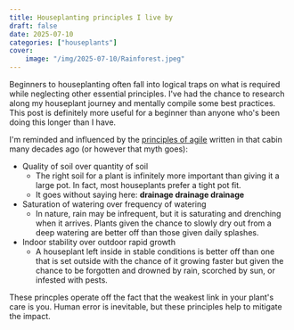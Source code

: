 ```yaml
---
title: Houseplanting principles I live by
draft: false
date: 2025-07-10
categories: ["houseplants"]
cover:
    image: "/img/2025-07-10/Rainforest.jpeg"
---
```


Beginners to houseplanting often fall into logical traps on what is required while neglecting other essential principles. I've had the chance to research along my houseplant journey and mentally compile some best practices. This post is definitely more useful for a beginner than anyone who's been doing this longer than I have. 

I'm reminded and influenced by the [principles of agile](https://agilemanifesto.org) written in that cabin many decades ago (or however that myth goes):

- Quality of soil over quantity of soil
    - The right soil for a plant is infinitely more important than giving it a large pot. In fact, most houseplants prefer a tight pot fit.
    - It goes without saying here: **drainage drainage drainage**
- Saturation of watering over frequency of watering
    - In nature, rain may be infrequent, but it is saturating and drenching when it arrives. Plants given the chance to slowly dry out from a deep watering are better off than those given daily splashes.
- Indoor stability over outdoor rapid growth
    - A houseplant left inside in stable conditions is better off than one that is set outside with the chance of it growing faster but given the chance to be forgotten and drowned by rain, scorched by sun, or infested with pests.

These princples operate off the fact that the weakest link in your plant's care is you. Human error is inevitable, but these principles help to mitigate the impact.

